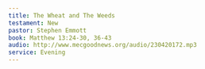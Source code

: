 ```yaml
---
title: The Wheat and The Weeds
testament: New
pastor: Stephen Emmott 
book: Matthew 13:24-30, 36-43
audio: http://www.mecgoodnews.org/audio/230420172.mp3
service: Evening
---
```

